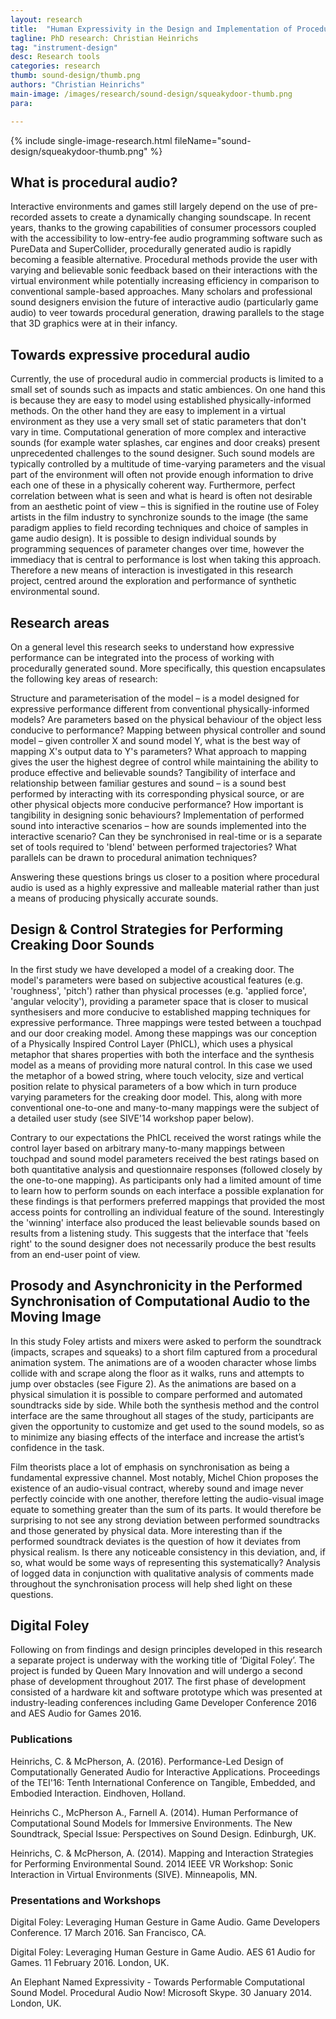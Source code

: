 ```yaml
---
layout: research
title:  "Human Expressivity in the Design and Implementation of Procedural Sound Effects"
tagline: PhD research: Christian Heinrichs
tag: "instrument-design"
desc: Research tools
categories: research
thumb: sound-design/thumb.png
authors: "Christian Heinrichs"
main-image: /images/research/sound-design/squeakydoor-thumb.png
para:

---
```


{% include single-image-research.html fileName="sound-design/squeakydoor-thumb.png" %}

## What is procedural audio?

Interactive environments and games still largely depend on the use of pre-recorded assets to create a dynamically changing soundscape. In recent years, thanks to the growing capabilities of consumer processors coupled with the accessibility to low-entry-fee audio programming software such as PureData and SuperCollider, procedurally generated audio is rapidly becoming a feasible alternative. Procedural methods provide the user with varying and believable sonic feedback based on their interactions with the virtual environment while potentially increasing efficiency in comparison to conventional sample-based approaches. Many scholars and professional sound designers envision the future of interactive audio (particularly game audio) to veer towards procedural generation, drawing parallels to the stage that 3D graphics were at in their infancy.

## Towards expressive procedural audio

Currently, the use of procedural audio in commercial products is limited to a small set of sounds such as impacts and static ambiences. On one hand this is because they are easy to model using established physically-informed methods. On the other hand they are easy to implement in a virtual environment as they use a very small set of static parameters that don't vary in time. Computational generation of more complex and interactive sounds (for example water splashes, car engines and door creaks) present unprecedented challenges to the sound designer.
Such sound models are typically controlled by a multitude of time-varying parameters and the visual part of the environment will often not provide enough information to drive each one of these in a physically coherent way. Furthermore, perfect correlation between what is seen and what is heard is often not desirable from an aesthetic point of view – this is signified in the routine use of Foley artists in the film industry to synchronize sounds to the image (the same paradigm applies to field recording techniques and choice of samples in game audio design). It is possible to design individual sounds by programming sequences of parameter changes over time, however the immediacy that is central to performance is lost when taking this approach. Therefore a new means of interaction is investigated in this research project, centred around the exploration and performance of synthetic environmental sound.

## Research areas

On a general level this research seeks to understand how expressive performance can be integrated into the process of working with procedurally generated sound. More specifically, this question encapsulates the following key areas of research:

Structure and parameterisation of the model – is a model designed for expressive performance different from conventional physically-informed models? Are parameters based on the physical behaviour of the object less conducive to performance?
Mapping between physical controller and sound model – given controller X and sound model Y, what is the best way of mapping X's output data to Y's parameters? What approach to mapping gives the user the highest degree of control while maintaining the ability to produce effective and believable sounds?
Tangibility of interface and relationship between familiar gestures and sound – is a sound best performed by interacting with its corresponding physical source, or are other physical objects more conducive performance? How important is tangibility in designing sonic behaviours?
Implementation of performed sound into interactive scenarios – how are sounds implemented into the interactive scenario? Can they be synchronised in real-time or is a separate set of tools required to 'blend' between performed trajectories? What parallels can be drawn to procedural animation techniques?

Answering these questions brings us closer to a position where procedural audio is used as a highly expressive and malleable material rather than just a means of producing physically accurate sounds.

## Design & Control Strategies for Performing Creaking Door Sounds

In the first study we have developed a model of a creaking door. The model's parameters were based on subjective acoustical features (e.g. 'roughness', 'pitch') rather than physical processes (e.g. 'applied force', 'angular velocity'), providing a parameter space that is closer to musical synthesisers and more conducive to established mapping techniques for expressive performance. Three mappings were tested between a touchpad and our door creaking model. Among these mappings was our conception of a Physically Inspired Control Layer (PhICL), which uses a physical metaphor that shares properties with both the interface and the synthesis model as a means of providing more natural control. In this case we used the metaphor of a bowed string, where touch velocity, size and vertical position relate to physical parameters of a bow which in turn produce varying parameters for the creaking door model.
This, along with more conventional one-to-one and many-to-many mappings were the subject of a detailed user study (see SIVE'14 workshop paper below).

Contrary to our expectations the PhICL received the worst ratings while the control layer based on arbitrary many-to-many mappings between touchpad and sound model parameters received the best ratings based on both quantitative analysis and questionnaire responses (followed closely by the one-to-one mapping). As participants only had a limited amount of time to learn how to perform sounds on each interface a possible explanation for these findings is that performers preferred mappings that provided the most access points for controlling an individual feature of the sound.
Interestingly the 'winning' interface also produced the least believable sounds based on results from a listening study. This suggests that the interface that 'feels right' to the sound designer does not necessarily produce the best results from an end-user point of view.

## Prosody and Asynchronicity in the Performed Synchronisation of Computational Audio to the Moving Image

In this study Foley artists and mixers were asked to perform the soundtrack (impacts, scrapes and squeaks) to a short film captured from a procedural animation system. The animations are of a wooden character whose limbs collide with and scrape along the floor as it walks, runs and attempts to jump over obstacles (see Figure 2). As the animations are based on a physical simulation it is possible to compare performed and automated soundtracks side by side.
While both the synthesis method and the control interface are the same throughout all stages of the study, participants are given the opportunity to customize and get used to the sound models, so as to minimize any biasing effects of the interface and increase the artist’s confidence in the task.

Film theorists place a lot of emphasis on synchronisation as being a fundamental expressive channel. Most notably, Michel Chion proposes the existence of an audio-visual contract, whereby sound and image never perfectly coincide with one another, therefore letting the audio-visual image equate to something greater than the sum of its parts. It would therefore be surprising to not see any strong deviation between performed soundtracks and those generated by physical data. More interesting than if the performed soundtrack deviates is the question of how it deviates from physical realism. Is there any noticeable consistency in this deviation, and, if so, what would be some ways of representing this systematically? Analysis of logged data in conjunction with qualitative analysis of comments made throughout the synchronisation process will help shed light on these questions.

## Digital Foley

Following on from findings and design principles developed in this research a separate project is underway with the working title of ‘Digital Foley’. The project is funded by Queen Mary Innovation and will undergo a second phase of development throughout 2017. The first phase of development consisted of a hardware kit and software prototype which was presented at industry-leading conferences including Game Developer Conference 2016 and AES Audio for Games 2016.

### Publications

Heinrichs, C. & McPherson, A. (2016). Performance-Led Design of Computationally Generated Audio for Interactive Applications. Proceedings of the TEI'16: Tenth International Conference on Tangible, Embedded, and Embodied Interaction. Eindhoven, Holland.

Heinrichs C., McPherson A., Farnell A. (2014). Human Performance of Computational Sound Models for Immersive Environments. The New Soundtrack, Special Issue: Perspectives on Sound Design. Edinburgh, UK.

Heinrichs, C. & McPherson, A. (2014). Mapping and Interaction Strategies for Performing
Environmental Sound. 2014 IEEE VR Workshop: Sonic Interaction in Virtual
Environments (SIVE). Minneapolis, MN.

### Presentations and Workshops

Digital Foley: Leveraging Human Gesture in Game Audio. Game Developers Conference. 17 March 2016. San Francisco, CA.

Digital Foley: Leveraging Human Gesture in Game Audio. AES 61 Audio for Games. 11 February 2016. London, UK.

An Elephant Named Expressivity - Towards Performable Computational Sound Model. Procedural Audio Now! Microsoft Skype. 30 January 2014. London, UK.

